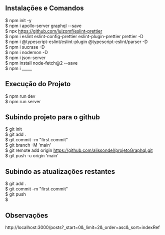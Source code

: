 ## Instalações e Comandos
$ npm init -y <br />
$ npm i apollo-server graphql --save <br />
$ npx https://github.com/luizomf/eslint-prettier <br />
$ npm i eslint eslint-config-prettier eslint-plugin-prettier prettier -D <br />
$ npm i @typescript-eslint/eslint-plugin @typescript-eslint/parser -D <br />
$ npm i sucrase -D <br />
$ npm i nodemon -D <br />
$ npm i json-server <br />
$ npm install node-fetch@2 --save <br />
$ npm i _____

## Execução do Projeto
$ npm run dev <br />
$ npm run server <br />

## Subindo projeto para o github
$ git init <br />
$ git add . <br />
$ git commit -m "first commit" <br />
$ git branch -M 'main' <br />
$ git remote add origin https://github.com/alissondel/projetoGraphql.git <br />
$ git push -u origin 'main' <br />

## Subindo as atualizações restantes
$ git add . <br />
$ git commit -m "first commit" <br />
$ git push <br />
$

## Observações
http://localhost:3000/posts?_start=0&_limit=2&_order=asc&_sort=indexRef